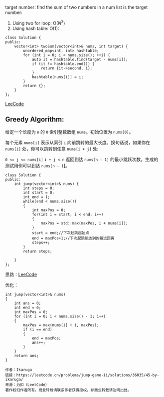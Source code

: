 target number: find the sum of two numbers in a num list is the target number:
1. Using two for loop: O($N^2$)
2. Using hash table: O(1):
```
class Solution {
public:
    vector<int> twoSum(vector<int>& nums, int target) {
        unordered_map<int, int> hashtable;
        for (int i = 0; i < nums.size(); ++i) {
            auto it = hashtable.find(target - nums[i]);
            if (it != hashtable.end()) {
                return {it->second, i};
            }
            hashtable[nums[i]] = i;
        }
        return {};
    }
};
```
[LeeCode](https://leetcode.cn/problems/two-sum/solutions/434597/liang-shu-zhi-he-by-leetcode-solution/)



## Greedy Algorithm:

给定一个长度为 `n` 的 `0` 索引整数数组 `nums`。初始位置为 `nums[0]`。

每个元素 `nums[i]` 表示从索引 `i` 向前跳转的最大长度。换句话说，如果你在 `nums[i]` 处，你可以跳转到任意 `nums[i + j]` 处:

`0 <= j <= nums[i]` 
`i + j < n`
返回到达 `nums[n - 1]` 的最小跳跃次数。生成的测试用例可以到达 `nums[n - 1`]。

```
class Solution {
public:
    int jump(vector<int>& nums) {
        int steps = 0;
        int start = 0;
        int end = 1;
        while(end < nums.size())
        {
            int maxPos = 0;
            for(int i = start; i < end; i++)
            {
                maxPos = std::max(maxPos, i + nums[i]);
            }
            start = end;//下次起跳起始点
            end = maxPos+1;//下次起跳能达到的最远距离
            steps++;
        }
        return steps;

    }
};
```
思路：[LeeCode](https://leetcode.cn/problems/jump-game-ii/solutions/36035/45-by-ikaruga)


优化：
```
int jump(vector<int>& nums)
{
    int ans = 0;
    int end = 0;
    int maxPos = 0;
    for (int i = 0; i < nums.size() - 1; i++)
    {
        maxPos = max(nums[i] + i, maxPos);
        if (i == end)
        {
            end = maxPos;
            ans++;
        }
    }
    return ans;
}

作者：Ikaruga
链接：https://leetcode.cn/problems/jump-game-ii/solutions/36035/45-by-ikaruga/
来源：力扣（LeetCode）
著作权归作者所有。商业转载请联系作者获得授权，非商业转载请注明出处。

```
